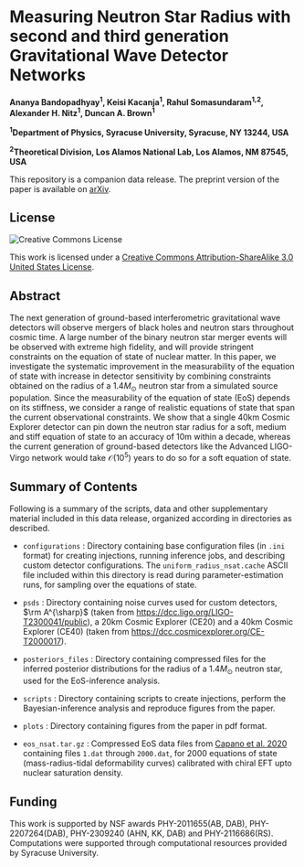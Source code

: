 # Measuring Neutron Star Radius with second and third generation Gravitational Wave Detector Networks

**Ananya Bandopadhyay<sup>1</sup>, Keisi Kacanja<sup>1</sup>, Rahul Somasundaram<sup>1,2</sup>, Alexander H. Nitz<sup>1</sup>, Duncan A. Brown<sup>1</sup>**

**<sup>1</sup>Department of Physics, Syracuse University, Syracuse, NY 13244, USA**

**<sup>2</sup>Theoretical Division, Los Alamos National Lab, Los Alamos, NM 87545, USA**

This repository is a companion data release. The preprint version of the paper is available on [arXiv](https://arxiv.org/abs/2402.05056).

## License

![Creative Commons License](https://i.creativecommons.org/l/by-sa/3.0/us/88x31.png "Creative Commons License")

This work is licensed under a [Creative Commons Attribution-ShareAlike 3.0 United States License](http://creativecommons.org/licenses/by-sa/3.0/us/). 

## Abstract

The next generation of ground-based interferometric gravitational wave detectors will observe mergers of black holes and neutron stars throughout cosmic time. A large number of the binary neutron star merger events will be observed with extreme high fidelity, and will provide stringent constraints on the equation of state of nuclear matter. In this paper, we investigate the systematic improvement in the measurability of the equation of state with increase in detector sensitivity by combining constraints obtained on the radius of a $1.4 M_{\odot}$ neutron star from a simulated source population. Since the measurability of the equation of state (EoS) depends on its stiffness, we consider a range of realistic equations of state that span the current observational constraints. We show that a single 40km Cosmic Explorer detector can pin down the neutron star radius for a soft, medium and stiff equation of state to an accuracy of 10m within a decade, whereas the current generation of ground-based detectors like the Advanced LIGO-Virgo network would take $\mathcal{O}(10^5)$ years to do so for a soft equation of state. 

## Summary of Contents

Following is a summary of the scripts, data and other supplementary material included in this data release, organized according in directories as described.

* `configurations` : Directory containing base configuration files (in `.ini` format) for creating injections, running inference jobs, and describing custom detector configurations. The `uniform_radius_nsat.cache` ASCII file included within this directory is read during parameter-estimation runs, for sampling over the equations of state.

* `psds` : Directory containing noise curves used for custom detectors, $\rm A^{\sharp}$ (taken from https://dcc.ligo.org/LIGO-T2300041/public), a 20km Cosmic Explorer (CE20) and a 40km Cosmic Explorer (CE40) (taken from  https://dcc.cosmicexplorer.org/CE-T2000017).

* `posteriors_files` : Directory containing compressed files for the inferred posterior distributions for the radius of a $1.4 M_{\odot}$ neutron star, used for the EoS-inference analysis. 

* `scripts` : Directory containing scripts to create injections, perform the Bayesian-inference analysis and reproduce figures from the paper. 

* `plots` : Directory containing figures from the paper in pdf format.

* `eos_nsat.tar.gz` : Compressed EoS data files from [Capano et al. 2020](https://doi.org/10.1038/s41550-020-1014-6) containing files `1.dat` through `2000.dat`, for 2000 equations of state (mass-radius-tidal deformability curves) calibrated with chiral EFT upto nuclear saturation density. 

## Funding

This work is supported by NSF awards PHY-2011655(AB, DAB), PHY-2207264(DAB), PHY-2309240 (AHN, KK, DAB) and PHY-2116686(RS). Computations were supported through computational resources provided by Syracuse University. 
